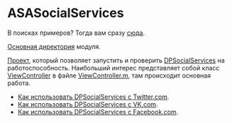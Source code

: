 # ASASocialServices

В поисках примеров? Тогда вам сразу [сюда](https://github.com/AndrewShmig/ASASocialServices/wiki/_pages).

[Основная директория](https://github.com/AndrewShmig/ASASocialServices/tree/master/DPSocialServices/DPSocialServices/SocialServices) модуля.

[Проект](https://github.com/AndrewShmig/ASASocialServices/tree/master/DPSocialServices), который позволяет запустить и проверить [DPSocialServices](https://github.com/AndrewShmig/ASASocialServices/tree/master/DPSocialServices/DPSocialServices/SocialServices) на работоспособность.
Наибольший интерес представляет собой класс [ViewController](https://github.com/AndrewShmig/ASASocialServices/blob/master/DPSocialServices/DPSocialServices/ViewController.h) в файле [ViewController.m](https://github.com/AndrewShmig/ASASocialServices/blob/master/DPSocialServices/DPSocialServices/ViewController.m), там происходит основная работа.

* [Как использовать DPSocialServices с Twitter.com](https://github.com/AndrewShmig/ASASocialServices/wiki/DPTwitterCommunicator).
* [Как использовать DPSocialServices c VK.com](https://github.com/AndrewShmig/ASASocialServices/wiki/DPVkontakteCommunicator).
* [Как использовать DPSocialServices с Facebook.com](https://github.com/AndrewShmig/ASASocialServices/wiki/DPFacebookCommunicator).
